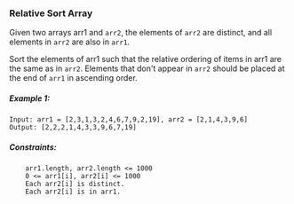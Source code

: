 ### Relative Sort Array

Given two arrays arr1 and `arr2`, the elements of `arr2` are distinct, and all elements in `arr2` are also in `arr1`.

Sort the elements of arr1 such that the relative ordering of items in arr1 are the same as in `arr2`.  Elements that don't appear in `arr2` should be placed at the end of `arr1` in ascending order.

 

##### Example 1:
```
Input: arr1 = [2,3,1,3,2,4,6,7,9,2,19], arr2 = [2,1,4,3,9,6]
Output: [2,2,2,1,4,3,3,9,6,7,19]
```
 

##### Constraints:
```
    arr1.length, arr2.length <= 1000
    0 <= arr1[i], arr2[i] <= 1000
    Each arr2[i] is distinct.
    Each arr2[i] is in arr1.
```
